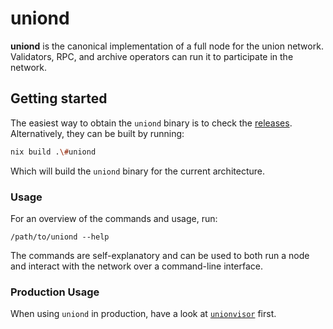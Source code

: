 # uniond

**uniond** is the canonical implementation of a full node for the union network. Validators, RPC, and archive operators can run it to participate in the network.

## Getting started

The easiest way to obtain the `uniond` binary is to check the [releases](https://github.com/unionfi/union/releases). Alternatively, they can be built by running:

```sh
nix build .\#uniond
```

Which will build the `uniond` binary for the current architecture.

### Usage

For an overview of the commands and usage, run:

```
/path/to/uniond --help
```

The commands are self-explanatory and can be used to both run a node and interact with the network over a command-line interface.

### Production Usage

When using `uniond` in production, have a look at [`unionvisor`](../unionvisor/README.md) first.
